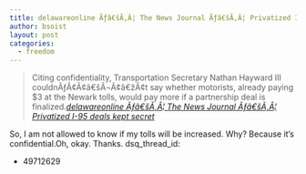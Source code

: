 ```yaml
---
title: delawareonline Ãƒâ€šÃ‚Â¦ The News Journal Ãƒâ€šÃ‚Â¦ Privatized I-95 deals kept secret
author: bsoist
layout: post
categories:
  - freedom
---
```

> Citing confidentiality, Transportation Secretary Nathan Hayward III couldnÃƒÂ¢Ã¢â€šÂ¬Ã¢â€žÂ¢t say whether motorists, already paying $3 at the Newark tolls, would pay more if a partnership deal is finalized.<cite><a href="http://delawareonline.com/apps/pbcs.dll/article?AID=/20051023/NEWS/51023004/1006">delawareonline Ãƒâ€šÃ‚Â¦ The News Journal Ãƒâ€šÃ‚Â¦ Privatized I-95 deals kept secret</a></cite>

So, I am not allowed to know if my tolls will be increased. Why? Because it&#8217;s confidential.Oh, okay. Thanks.
dsq_thread_id:
  - 49712629
